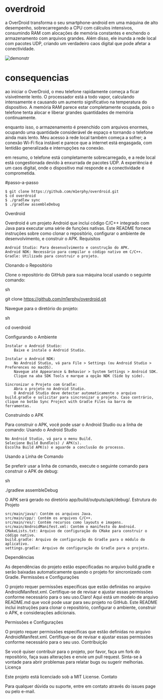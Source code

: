 # overdroid
a OverDroid transforma o seu smartphone-android em uma máquina de alto desempenho, sobrecarregando a CPU com cálculos intensivos, consumindo RAM com alocações de memória constantes e enchendo o armazenamento com arquivos grandes. Além disso, ele inunda a rede local com pacotes UDP, criando um verdadeiro caos digital que pode afetar a conectividade.

![demonstr](https://github.com/user-attachments/assets/dfa1bc24-8ec4-4a61-9fa5-0de0f683652d)

# consequencias
ao iniciar o OverDroid, o meu telefone rapidamente começa a ficar visivelmente lento. O processador está a todo vapor, calculando intensamente e causando um aumento significativo na temperatura do dispositivo. A memória RAM parece estar completamente ocupada, pois o telefone tenta alocar e liberar grandes quantidades de memória continuamente.

enquanto isso, o armazenamento é preenchido com arquivos enormes, ocupando uma quantidade considerável de espaço e tornando o telefone ainda mais lento. Meu acesso à rede local também começa a sofrer; a conexão Wi-Fi fica instável e parece que a internet está engasgada, com lentidão generalizada e interrupções na conexão.

em resumo, o telefone está completamente sobrecarregado, e a rede local está congestionada devido à enxurrada de pacotes UDP. A experiência é um caos digital, onde o dispositivo mal responde e a conectividade é comprometida.

#passo-a-passo

    $ git clone https://github.com/m1erphy/overdroid.git
    $ cd overdroid
    $ ./gradlew sync
    $ ./gradlew assembleDebug
    
Overdroid

Overdroid é um projeto Android que inclui código C/C++ integrado com Java para executar uma série de funções nativas. Este README fornece instruções sobre como clonar o repositório, configurar o ambiente de desenvolvimento, e construir o APK.
Requisitos

    Android Studio: Para desenvolvimento e construção do APK.
    Android NDK: Necessário para compilar o código nativo em C/C++.
    Gradle: Utilizado para construir o projeto.

Clonando o Repositório

Clone o repositório do GitHub para sua máquina local usando o seguinte comando:

sh

git clone https://github.com/m1erphy/overdroid.git

Navegue para o diretório do projeto:

sh

cd overdroid

Configurando o Ambiente

    Instalar o Android Studio:
        Baixe e instale o Android Studio.

    Instalar o Android NDK:
        No Android Studio, vá para File > Settings (ou Android Studio > Preferences no macOS).
        Navegue até Appearance & Behavior > System Settings > Android SDK.
        Clique na aba SDK Tools e marque a opção NDK (Side by side).

    Sincronizar o Projeto com Gradle:
        Abra o projeto no Android Studio.
        O Android Studio deve detectar automaticamente o arquivo build.gradle e solicitar para sincronizar o projeto. Caso contrário, clique no botão Sync Project with Gradle Files na barra de ferramentas.

Construindo o APK

Para construir o APK, você pode usar o Android Studio ou a linha de comando:
Usando o Android Studio

    No Android Studio, vá para o menu Build.
    Selecione Build Bundle(s) / APK(s).
    Escolha Build APK(s) e aguarde a conclusão do processo.

Usando a Linha de Comando

Se preferir usar a linha de comando, execute o seguinte comando para construir o APK de debug:

sh

./gradlew assembleDebug

O APK será gerado no diretório app/build/outputs/apk/debug/.
Estrutura do Projeto

    src/main/java/: Contém os arquivos Java.
    src/main/cpp/: Contém os arquivos C/C++.
    src/main/res/: Contém recursos como layouts e imagens.
    src/main/AndroidManifest.xml: Contém o manifesto do Android.
    CMakeLists.txt: Arquivo de configuração do CMake para construir o código nativo.
    build.gradle: Arquivo de configuração do Gradle para o módulo do aplicativo.
    settings.gradle: Arquivo de configuração do Gradle para o projeto.

Dependências

As dependências do projeto estão especificadas no arquivo build.gradle e serão baixadas automaticamente quando o projeto for sincronizado com Gradle.
Permissões e Configurações

O projeto requer permissões específicas que estão definidas no arquivo AndroidManifest.xml. Certifique-se de revisar e ajustar essas permissões conforme necessário para o seu uso.Claro! Aqui está um modelo de arquivo README.md que você pode usar para seu projeto no GitHub. Este README inclui instruções para clonar o repositório, configurar o ambiente, construir o APK, e considerações adicionais.

Permissões e Configurações

O projeto requer permissões específicas que estão definidas no arquivo AndroidManifest.xml. Certifique-se de revisar e ajustar essas permissões conforme necessário para o seu uso.
Contribuição

Se você quiser contribuir para o projeto, por favor, faça um fork do repositório, faça suas alterações e envie um pull request. Sinta-se à vontade para abrir problemas para relatar bugs ou sugerir melhorias.
Licença

Este projeto está licenciado sob a MIT License.
Contato

Para qualquer dúvida ou suporte, entre em contato através do issues page ou pelo e-mail.
